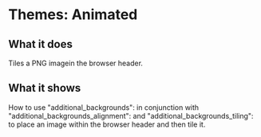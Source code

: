 # Themes: Animated

## What it does

Tiles a PNG imagein the browser header.

## What it shows

How to use "additional_backgrounds": in conjunction with "additional_backgrounds_alignment": and "additional_backgrounds_tiling": to place an image within the browser header and then tile it.
